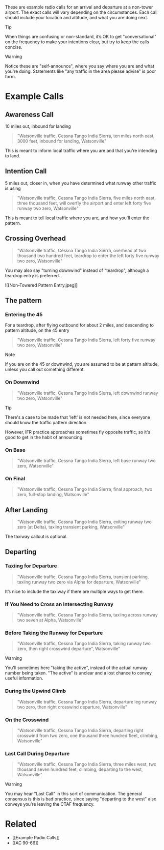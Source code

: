 These are example radio calls for an arrival and departure at a non-tower airport. The exact calls will vary depending on the circumstances. Each call should include your location and altitude, and what you are doing next.

>[!tip]
> When things are confusing or non-standard, it’s OK to get "conversational" on the frequency to make your intentions clear, but try to keep the calls concise.

> [!warning]
> Notice these are "self-announce", where you say where you are and what you're doing. Statements like "any traffic in the area please advise" is poor form.

# Example Calls

## Awareness Call

10 miles out, inbound for landing

> <span class="comm-text">"Watsonville traffic, Cessna Tango India Sierra, ten miles north east, 3000 feet, inbound for landing, Watsonville"</span>

This is meant to inform local traffic where you are and that you're intending to land.

## Intention Call
5 miles out, closer in, when you have determined what runway other traffic is using

> <span class="comm-text">"Watsonville traffic, Cessna Tango India Sierra, five miles north east, three thousand feet, will overfly the airport and enter left forty five runway two zero, Watsonville"</span>

This is meant to tell local traffic where you are, and how you'll enter the pattern.

## Crossing Overhead
> <span class="comm-text">"Watsonville traffic, Cessna Tango India Sierra, overhead at two thousand two hundred feet, teardrop to enter the left forty five runway two zero, Watsonville"</span>

You may also say "turning downwind" instead of "teardrop", although a teardrop entry is preferred.

![[Non-Towered Pattern Entry.jpeg]]

## The pattern

### Entering the 45
For a teardrop, after flying outbound for about 2 miles, and descending to pattern altitude, on the 45 entry

> <span class="comm-text">"Watsonville traffic, Cessna Tango India Sierra, left forty five runway two zero, Watsonville"</span>

> [!note]
> If you are on the 45 or downwind, you are assumed to be at pattern altitude, unless you call out something different.

### On Downwind
> <span class="comm-text">"Watsonville traffic, Cessna Tango India Sierra, left downwind runway two zero, Watsonville"</span>

>[!tip]
> There's a case to be made that 'left' is not needed here, since everyone should know the traffic pattern direction.
> 
> However, IFR practice approaches sometimes fly opposite traffic, so it's good to get in the habit of announcing.

### On Base
> <span class="comm-text">"Watsonville traffic, Cessna Tango India Sierra, left base runway two zero, Watsonville"</span>

### On Final
> <span class="comm-text">"Watsonville traffic, Cessna Tango India Sierra, final approach, two zero, full-stop landing, Watsonville"</span>

## After Landing
> <span class="comm-text">"Watsonville traffic, Cessna Tango India Sierra, exiting runway two zero (at Delta), taxiing transient parking, Watsonville"</span>

The taxiway callout is optional.

## Departing
### Taxiing for Departure
> <span class="comm-text">"Watsonville traffic, Cessna Tango India Sierra, transient parking, taxiing runway two zero via Alpha for departure, Watsonville"</span>

It’s nice to include the taxiway if there are multiple ways to get there.

### If You Need to Cross an Intersecting Runway
> <span class="comm-text">"Watsonville traffic, Cessna Tango India Sierra, taxiing across runway two seven at Alpha, Watsonville"</span>

### Before Taking the Runway for Departure
> <span class="comm-text">"Watsonville traffic, Cessna Tango India Sierra, taking runway two zero, then right crosswind departure", Watsonville"</span>

> [!warning]
> You'll sometimes here "taking the active", instead of the actual runway number being taken. "The active" is unclear and a lost chance to convey useful information.

### During the Upwind Climb
> <span class="comm-text">"Watsonville traffic, Cessna Tango India Sierra, departure leg runway two zero, then right crosswind departure, Watsonville"</span>

### On the Crosswind
> <span class="comm-text">"Watsonville traffic, Cessna Tango India Sierra, departing right crosswind from two zero, one thousand three hundred fleet, climbing, Watsonville"</span>

### Last Call During Departure
> <span class="comm-text">"Watsonville traffic, Cessna Tango India Sierra, three miles west, two thousand seven hundred feet, climbing, departing to the west, Watsonville"</span>

> [!warning]
> You may hear "Last Call" in this sort of communication. The general consensus is this is bad practice, since saying "departing to the west" also conveys you're leaving the CTAF frequency.

# Related
- [[Example Radio Calls]]
- [[AC 90-66]]
